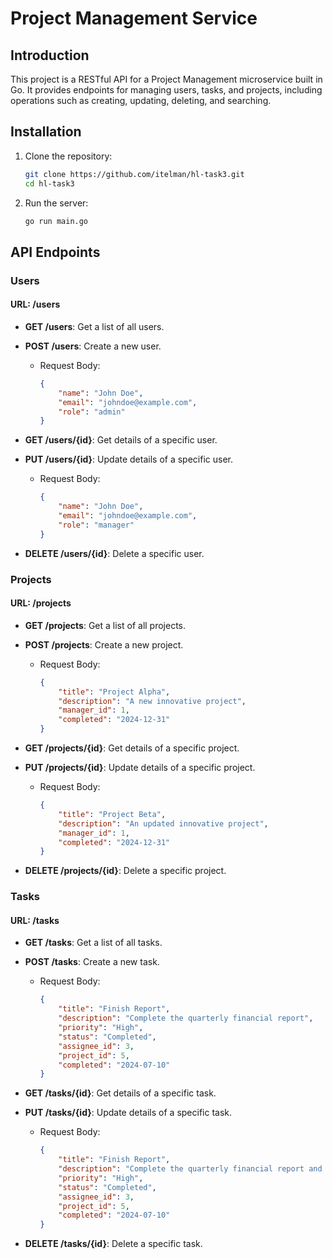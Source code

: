 # Project Management Service

## Introduction

This project is a RESTful API for a Project Management microservice built in Go. It provides endpoints for managing users, tasks, and projects, including operations such as creating, updating, deleting, and searching.

## Installation

1. Clone the repository:

   ```sh
   git clone https://github.com/itelman/hl-task3.git
   cd hl-task3
   ```

2. Run the server:

   ```sh
   go run main.go
   ```

## API Endpoints

### Users
#### URL: /users

- **GET /users**: Get a list of all users.

- **POST /users**: Create a new user.
  - Request Body:
    ```json
    {
        "name": "John Doe",
        "email": "johndoe@example.com",
        "role": "admin"
    }
    ```

- **GET /users/{id}**: Get details of a specific user.

- **PUT /users/{id}**: Update details of a specific user.
  - Request Body:
    ```json
    {
        "name": "John Doe",
        "email": "johndoe@example.com",
        "role": "manager"
    }
    ```

- **DELETE /users/{id}**: Delete a specific user.

### Projects
#### URL: /projects

- **GET /projects**: Get a list of all projects.

- **POST /projects**: Create a new project.
  - Request Body:
    ```json
    {
        "title": "Project Alpha",
        "description": "A new innovative project",
        "manager_id": 1,
        "completed": "2024-12-31"
    }
    ```

- **GET /projects/{id}**: Get details of a specific project.

- **PUT /projects/{id}**: Update details of a specific project.
  - Request Body:
    ```json
    {
        "title": "Project Beta",
        "description": "An updated innovative project",
        "manager_id": 1,
        "completed": "2024-12-31"
    }
    ```

- **DELETE /projects/{id}**: Delete a specific project.

### Tasks
#### URL: /tasks

- **GET /tasks**: Get a list of all tasks.

- **POST /tasks**: Create a new task.
  - Request Body:
    ```json
    {
        "title": "Finish Report",
        "description": "Complete the quarterly financial report",
        "priority": "High",
        "status": "Completed",
        "assignee_id": 3,
        "project_id": 5,
        "completed": "2024-07-10"
    }
    ```

- **GET /tasks/{id}**: Get details of a specific task.

- **PUT /tasks/{id}**: Update details of a specific task.
  - Request Body:
    ```json
    {
        "title": "Finish Report",
        "description": "Complete the quarterly financial report and review",
        "priority": "High",
        "status": "Completed",
        "assignee_id": 3,
        "project_id": 5,
        "completed": "2024-07-10"
    }
    ```

- **DELETE /tasks/{id}**: Delete a specific task.